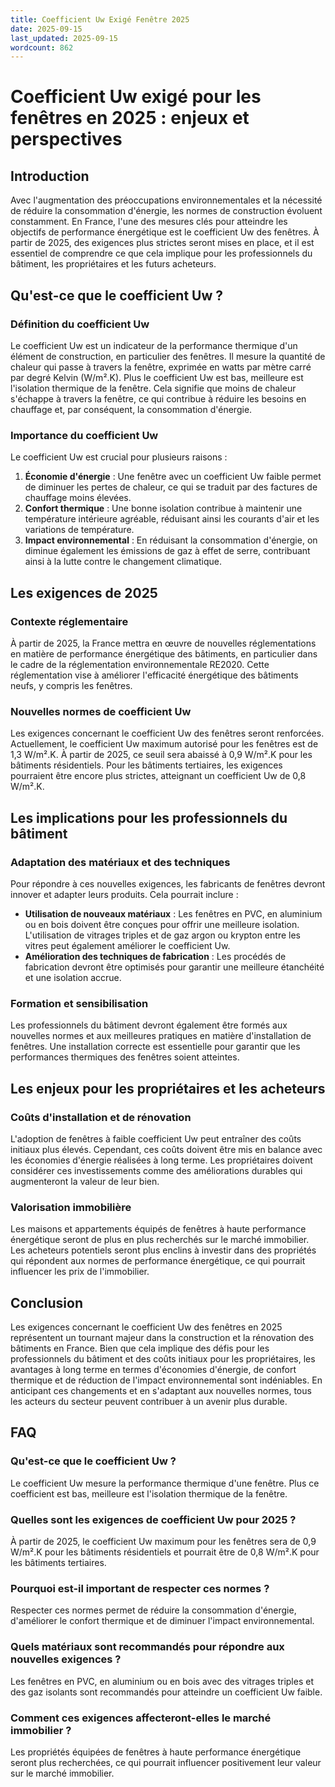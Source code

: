 ```yaml
---
title: Coefficient Uw Exigé Fenêtre 2025
date: 2025-09-15
last_updated: 2025-09-15
wordcount: 862
---
```


# Coefficient Uw exigé pour les fenêtres en 2025 : enjeux et perspectives

## Introduction

Avec l'augmentation des préoccupations environnementales et la nécessité de réduire la consommation d'énergie, les normes de construction évoluent constamment. En France, l'une des mesures clés pour atteindre les objectifs de performance énergétique est le coefficient Uw des fenêtres. À partir de 2025, des exigences plus strictes seront mises en place, et il est essentiel de comprendre ce que cela implique pour les professionnels du bâtiment, les propriétaires et les futurs acheteurs.

## Qu'est-ce que le coefficient Uw ?

### Définition du coefficient Uw

Le coefficient Uw est un indicateur de la performance thermique d'un élément de construction, en particulier des fenêtres. Il mesure la quantité de chaleur qui passe à travers la fenêtre, exprimée en watts par mètre carré par degré Kelvin (W/m².K). Plus le coefficient Uw est bas, meilleure est l'isolation thermique de la fenêtre. Cela signifie que moins de chaleur s'échappe à travers la fenêtre, ce qui contribue à réduire les besoins en chauffage et, par conséquent, la consommation d'énergie.

### Importance du coefficient Uw

Le coefficient Uw est crucial pour plusieurs raisons :

1. **Économie d'énergie** : Une fenêtre avec un coefficient Uw faible permet de diminuer les pertes de chaleur, ce qui se traduit par des factures de chauffage moins élevées.
2. **Confort thermique** : Une bonne isolation contribue à maintenir une température intérieure agréable, réduisant ainsi les courants d'air et les variations de température.
3. **Impact environnemental** : En réduisant la consommation d'énergie, on diminue également les émissions de gaz à effet de serre, contribuant ainsi à la lutte contre le changement climatique.

## Les exigences de 2025

### Contexte réglementaire

À partir de 2025, la France mettra en œuvre de nouvelles réglementations en matière de performance énergétique des bâtiments, en particulier dans le cadre de la réglementation environnementale RE2020. Cette réglementation vise à améliorer l'efficacité énergétique des bâtiments neufs, y compris les fenêtres.

### Nouvelles normes de coefficient Uw

Les exigences concernant le coefficient Uw des fenêtres seront renforcées. Actuellement, le coefficient Uw maximum autorisé pour les fenêtres est de 1,3 W/m².K. À partir de 2025, ce seuil sera abaissé à 0,9 W/m².K pour les bâtiments résidentiels. Pour les bâtiments tertiaires, les exigences pourraient être encore plus strictes, atteignant un coefficient Uw de 0,8 W/m².K.

## Les implications pour les professionnels du bâtiment

### Adaptation des matériaux et des techniques

Pour répondre à ces nouvelles exigences, les fabricants de fenêtres devront innover et adapter leurs produits. Cela pourrait inclure :

- **Utilisation de nouveaux matériaux** : Les fenêtres en PVC, en aluminium ou en bois doivent être conçues pour offrir une meilleure isolation. L'utilisation de vitrages triples et de gaz argon ou krypton entre les vitres peut également améliorer le coefficient Uw.
- **Amélioration des techniques de fabrication** : Les procédés de fabrication devront être optimisés pour garantir une meilleure étanchéité et une isolation accrue.

### Formation et sensibilisation

Les professionnels du bâtiment devront également être formés aux nouvelles normes et aux meilleures pratiques en matière d'installation de fenêtres. Une installation correcte est essentielle pour garantir que les performances thermiques des fenêtres soient atteintes.

## Les enjeux pour les propriétaires et les acheteurs

### Coûts d'installation et de rénovation

L'adoption de fenêtres à faible coefficient Uw peut entraîner des coûts initiaux plus élevés. Cependant, ces coûts doivent être mis en balance avec les économies d'énergie réalisées à long terme. Les propriétaires doivent considérer ces investissements comme des améliorations durables qui augmenteront la valeur de leur bien.

### Valorisation immobilière

Les maisons et appartements équipés de fenêtres à haute performance énergétique seront de plus en plus recherchés sur le marché immobilier. Les acheteurs potentiels seront plus enclins à investir dans des propriétés qui répondent aux normes de performance énergétique, ce qui pourrait influencer les prix de l'immobilier.

## Conclusion

Les exigences concernant le coefficient Uw des fenêtres en 2025 représentent un tournant majeur dans la construction et la rénovation des bâtiments en France. Bien que cela implique des défis pour les professionnels du bâtiment et des coûts initiaux pour les propriétaires, les avantages à long terme en termes d'économies d'énergie, de confort thermique et de réduction de l'impact environnemental sont indéniables. En anticipant ces changements et en s'adaptant aux nouvelles normes, tous les acteurs du secteur peuvent contribuer à un avenir plus durable.

## FAQ

### Qu'est-ce que le coefficient Uw ?

Le coefficient Uw mesure la performance thermique d'une fenêtre. Plus ce coefficient est bas, meilleure est l'isolation thermique de la fenêtre.

### Quelles sont les exigences de coefficient Uw pour 2025 ?

À partir de 2025, le coefficient Uw maximum pour les fenêtres sera de 0,9 W/m².K pour les bâtiments résidentiels et pourrait être de 0,8 W/m².K pour les bâtiments tertiaires.

### Pourquoi est-il important de respecter ces normes ?

Respecter ces normes permet de réduire la consommation d'énergie, d'améliorer le confort thermique et de diminuer l'impact environnemental.

### Quels matériaux sont recommandés pour répondre aux nouvelles exigences ?

Les fenêtres en PVC, en aluminium ou en bois avec des vitrages triples et des gaz isolants sont recommandés pour atteindre un coefficient Uw faible.

### Comment ces exigences affecteront-elles le marché immobilier ?

Les propriétés équipées de fenêtres à haute performance énergétique seront plus recherchées, ce qui pourrait influencer positivement leur valeur sur le marché immobilier.